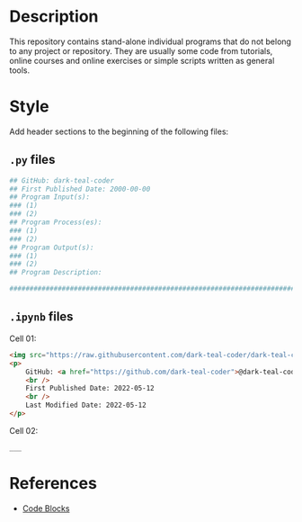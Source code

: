 # Description

This repository contains stand-alone individual programs that do not belong to any project or repository. They are usually some code from tutorials, online courses and online exercises or simple scripts written as general tools.

# Style 

Add header sections to the beginning of the following files:

## ```.py``` files

```python
## GitHub: dark-teal-coder 
## First Published Date: 2000-00-00
## Program Input(s): 
### (1) 
### (2)
## Program Process(es): 
### (1)  
### (2)  
## Program Output(s): 
### (1)  
### (2)  
## Program Description:  

####################################################################################################
```

## ```.ipynb``` files 

Cell 01: 
```markdown
<img src="https://raw.githubusercontent.com/dark-teal-coder/dark-teal-coder/main/images/coder-no-background-000-128-128.png" alt="coder-black-background-000-128-128.png" width="100" height="100" align="right" style="margin:0px 5%; padding: 5px;">
<p>
	GitHub: <a href="https://github.com/dark-teal-coder">@dark-teal-coder</a>
	<br />
	First Published Date: 2022-05-12
	<br />
	Last Modified Date: 2022-05-12
</p>
```
Cell 02: 
```markdown
___
```

# References
- [Code Blocks](https://rdmd.readme.io/docs/code-blocks)
